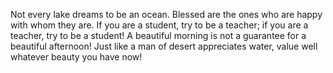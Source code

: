 Not every lake dreams to be an ocean. Blessed are the ones who are happy with whom they are.
If you are a student, try to be a teacher; if you are a teacher, try to be a student!
A beautiful morning is not a guarantee for a beautiful afternoon! Just like a man of desert appreciates water, value well whatever beauty you have now!
